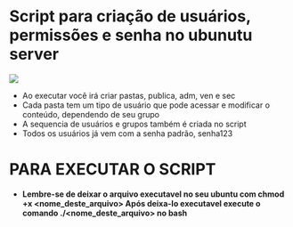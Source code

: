 # Script para criação de usuários, permissões e senha no ubunutu server </br>
<img src="https://img.shields.io/badge/Ubuntu-E95420?style=for-the-badge&logo=ubuntu&logoColor=white" />

- Ao executar você irá criar pastas, publica, adm, ven e sec 
- Cada pasta tem um tipo de usuário que pode acessar e modificar o conteúdo, dependendo de seu grupo 
- A sequencia de usuários e grupos também é criada no script 
- Todos os usuários já vem com a senha padrão, senha123


# PARA EXECUTAR O SCRIPT
 - <b> Lembre-se de deixar o arquivo executavel no seu ubuntu com chmod +x <nome_deste_arquivo>
Após deixa-lo executavel execute o comando ./<nome_deste_arquivo> no bash </b> 

